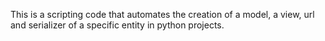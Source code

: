 This is a scripting code that automates the creation of a model, a view, url and serializer of a specific entity in python projects.
